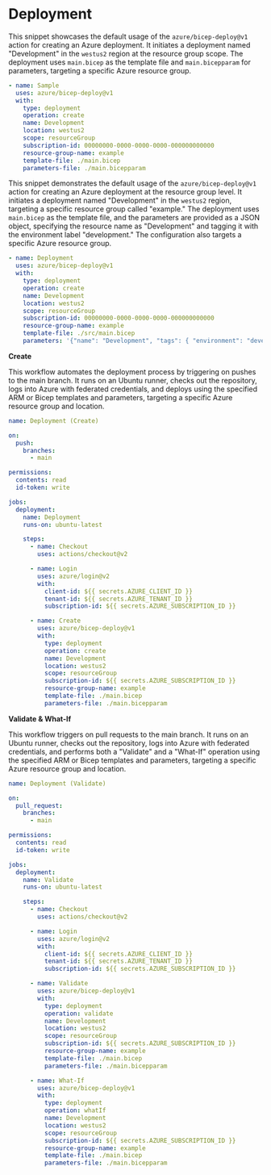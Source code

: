 # Deployment

This snippet showcases the default usage of the `azure/bicep-deploy@v1` action for creating an Azure deployment. It initiates a deployment named "Development" in the `westus2` region at the resource group scope. The deployment uses `main.bicep` as the template file and `main.bicepparam` for parameters, targeting a specific Azure resource group.

```yaml
- name: Sample
  uses: azure/bicep-deploy@v1
  with:
    type: deployment
    operation: create
    name: Development
    location: westus2
    scope: resourceGroup
    subscription-id: 00000000-0000-0000-0000-000000000000
    resource-group-name: example
    template-file: ./main.bicep
    parameters-file: ./main.bicepparam
```

This snippet demonstrates the default usage of the `azure/bicep-deploy@v1` action for creating an Azure deployment at the resource group level. It initiates a deployment named "Development" in the `westus2` region, targeting a specific resource group called "example." The deployment uses `main.bicep` as the template file, and the parameters are provided as a JSON object, specifying the resource name as "Development" and tagging it with the environment label "development." The configuration also targets a specific Azure resource group.

```yaml
- name: Deployment
  uses: azure/bicep-deploy@v1
  with:
    type: deployment
    operation: create
    name: Development
    location: westus2
    scope: resourceGroup
    subscription-id: 00000000-0000-0000-0000-000000000000
    resource-group-name: example
    template-file: ./src/main.bicep
    parameters: '{"name": "Development", "tags": { "environment": "development" }}'
```

**Create**

This workflow automates the deployment process by triggering on pushes to the main branch. It runs on an Ubuntu runner, checks out the repository, logs into Azure with federated credentials, and deploys using the specified ARM or Bicep templates and parameters, targeting a specific Azure resource group and location.

```yaml
name: Deployment (Create)

on:
  push:
    branches:
      - main

permissions:
  contents: read
  id-token: write

jobs:
  deployment:
    name: Deployment
    runs-on: ubuntu-latest

    steps:
      - name: Checkout
        uses: actions/checkout@v2

      - name: Login
        uses: azure/login@v2
        with:
          client-id: ${{ secrets.AZURE_CLIENT_ID }}
          tenant-id: ${{ secrets.AZURE_TENANT_ID }}
          subscription-id: ${{ secrets.AZURE_SUBSCRIPTION_ID }}

      - name: Create
        uses: azure/bicep-deploy@v1
        with:
          type: deployment
          operation: create
          name: Development
          location: westus2
          scope: resourceGroup
          subscription-id: ${{ secrets.AZURE_SUBSCRIPTION_ID }}
          resource-group-name: example
          template-file: ./main.bicep
          parameters-file: ./main.bicepparam
```

**Validate & What-If**

This workflow triggers on pull requests to the main branch. It runs on an Ubuntu runner, checks out the repository, logs into Azure with federated credentials, and performs both a "Validate" and a "What-If" operation using the specified ARM or Bicep templates and parameters, targeting a specific Azure resource group and location.

```yaml
name: Deployment (Validate)

on:
  pull_request:
    branches:
      - main

permissions:
  contents: read
  id-token: write

jobs:
  deployment:
    name: Validate
    runs-on: ubuntu-latest

    steps:
      - name: Checkout
        uses: actions/checkout@v2

      - name: Login
        uses: azure/login@v2
        with:
          client-id: ${{ secrets.AZURE_CLIENT_ID }}
          tenant-id: ${{ secrets.AZURE_TENANT_ID }}
          subscription-id: ${{ secrets.AZURE_SUBSCRIPTION_ID }}

      - name: Validate
        uses: azure/bicep-deploy@v1
        with:
          type: deployment
          operation: validate
          name: Development
          location: westus2
          scope: resourceGroup
          subscription-id: ${{ secrets.AZURE_SUBSCRIPTION_ID }}
          resource-group-name: example
          template-file: ./main.bicep
          parameters-file: ./main.bicepparam

      - name: What-If
        uses: azure/bicep-deploy@v1
        with:
          type: deployment
          operation: whatIf
          name: Development
          location: westus2
          scope: resourceGroup
          subscription-id: ${{ secrets.AZURE_SUBSCRIPTION_ID }}
          resource-group-name: example
          template-file: ./main.bicep
          parameters-file: ./main.bicepparam
```
